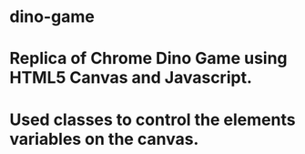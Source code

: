 # dino-game

# Replica of Chrome Dino Game using HTML5 Canvas and Javascript. 
# Used classes to control the elements variables on the canvas.

